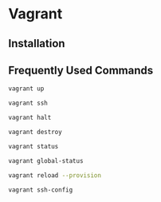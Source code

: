 # Vagrant

## Installation

## Frequently Used Commands

```bash
vagrant up

vagrant ssh

vagrant halt

vagrant destroy

vagrant status

vagrant global-status

vagrant reload --provision

vagrant ssh-config
```
